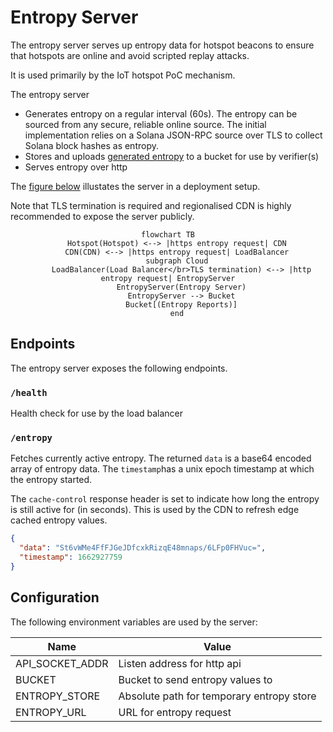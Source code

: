 # Entropy Server

The entropy server serves up entropy data for hotspot beacons to ensure that
hotspots are online and avoid scripted replay attacks.

It is used primarily by the IoT hotspot PoC mechanism.

The entropy server

- Generates entropy on a regular interval (60s). The entropy can be sourced from
  any secure, reliable online source. The initial implementation relies on a
  Solana JSON-RPC source over TLS to collect Solana block hashes as entropy.
- Stores and uploads [generated
  entropy](https://github.com/helium/proto/blob/master/src/entropy.proto) to a
  bucket for use by verifier(s)
- Serves entropy over http

The [figure below](#fig-entropy-server) illustates the server in a deployment setup.

Note that TLS termination is required and regionalised CDN is highly recommended
to expose the server publicly.

<div align = "center" markdown = 1 id="fig-entropy-server">

```mermaid
flowchart TB
    Hotspot(Hotspot) <--> |https entropy request| CDN
    CDN(CDN) <--> |https entropy request| LoadBalancer
    subgraph Cloud
      LoadBalancer(Load Balancer</br>TLS termination) <--> |http entropy request| EntropyServer
      EntropyServer(Entropy Server)
      EntropyServer --> Bucket
      Bucket[(Entropy Reports)]
    end
```

</div>

## Endpoints

The entropy server exposes the following endpoints.

### `/health`

Health check for use by the load balancer

### `/entropy`

Fetches currently active entropy. The returned `data` is a base64 encoded array
of entropy data. The `timestamp`has a unix epoch timestamp at which the entropy
started.

The `cache-control` response header is set to indicate how long the entropy is
still active for (in seconds). This is used by the CDN to refresh edge cached
entropy values.

```json
{
  "data": "St6vWMe4FfFJGeJDfcxkRizqE48mnaps/6LFp0FHVuc=",
  "timestamp": 1662927759
}
```

## Configuration

The following environment variables are used by the server:

| Name            | Value                                     |
| --------------- | ----------------------------------------- |
| API_SOCKET_ADDR | Listen address for http api               |
| BUCKET          | Bucket to send entropy values to          |
| ENTROPY_STORE   | Absolute path for temporary entropy store |
| ENTROPY_URL     | URL for entropy request                   |
